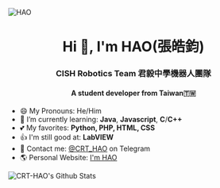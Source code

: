 ![HAO](https://user-images.githubusercontent.com/31580253/111883320-836ec680-89f5-11eb-829b-87a4ad779226.png)

<h1 align="center">Hi 👋, I'm HAO(張皓鈞)</h1>
<h3 align="center">CISH Robotics Team 君毅中學機器人團隊</h3>
<h4 align="center">A student developer from Taiwan🇹🇼</h4>

- 😄 My Pronouns: He/Him
- 🌱 I’m currently learning: **Java**, **Javascript**, **C**/**C++**
- 💕 My favorites: **Python, PHP, HTML, CSS**
- 👍 I'm still good at: **LabVIEW**
- 💬 Contact me: [@CRT_HAO](https://t.me/crt_hao) on Telegram
- 🌎 Personal Website: [I'm HAO](https://hao.cish.xyz)

<img src="https://github-readme-stats.vercel.app/api?username=CRT-HAO&theme=default&show_icons=true" alt="CRT-HAO's Github Stats" />
